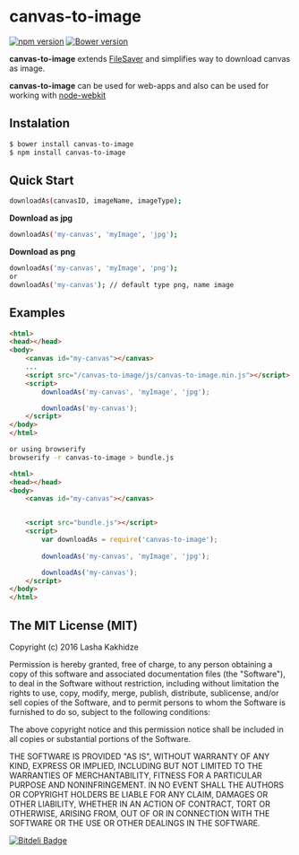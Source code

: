 # canvas-to-image

[![npm version](https://badge.fury.io/js/canvas-to-image.svg)](https://badge.fury.io/js/canvas-to-image)
[![Bower version](https://badge.fury.io/bo/canvas-to-image.svg)](https://badge.fury.io/bo/canvas-to-image)

**canvas-to-image** extends [FileSaver](https://github.com/eligrey/FileSaver.js/) and simplifies way to download canvas as image.

**canvas-to-image** can be used for web-apps and also can be used for working with [node-webkit](https://github.com/nwjs/nw.js)


## Instalation

```bash
$ bower install canvas-to-image
$ npm install canvas-to-image
```

## Quick Start

```bash
downloadAs(canvasID, imageName, imageType);
```

**Download as jpg**
```bash
downloadAs('my-canvas', 'myImage', 'jpg');
```
**Download as png**
```bash
downloadAs('my-canvas', 'myImage', 'png');
or
downloadAs('my-canvas'); // default type png, name image
```

## Examples

```html
<html>
<head></head>
<body>
	<canvas id="my-canvas"></canvas>
	...
	<script src="/canvas-to-image/js/canvas-to-image.min.js"></script>
	<script>
	    downloadAs('my-canvas', 'myImage', 'jpg');

	    downloadAs('my-canvas');
	</script>
</body>
</html>
```

```bash
or using browserify
browserify -r canvas-to-image > bundle.js
```

```html
<html>
<head></head>
<body>
	<canvas id="my-canvas"></canvas>


	<script src="bundle.js"></script>
	<script>
		var downloadAs = require('canvas-to-image');
		
		downloadAs('my-canvas', 'myImage', 'jpg');

	    downloadAs('my-canvas');
	</script>
</body>
</html>
```


## The MIT License (MIT)

Copyright (c) 2016 Lasha Kakhidze

Permission is hereby granted, free of charge, to any person obtaining a copy
of this software and associated documentation files (the "Software"), to deal
in the Software without restriction, including without limitation the rights
to use, copy, modify, merge, publish, distribute, sublicense, and/or sell
copies of the Software, and to permit persons to whom the Software is
furnished to do so, subject to the following conditions:

The above copyright notice and this permission notice shall be included in all
copies or substantial portions of the Software.

THE SOFTWARE IS PROVIDED "AS IS", WITHOUT WARRANTY OF ANY KIND, EXPRESS OR
IMPLIED, INCLUDING BUT NOT LIMITED TO THE WARRANTIES OF MERCHANTABILITY,
FITNESS FOR A PARTICULAR PURPOSE AND NONINFRINGEMENT. IN NO EVENT SHALL THE
AUTHORS OR COPYRIGHT HOLDERS BE LIABLE FOR ANY CLAIM, DAMAGES OR OTHER
LIABILITY, WHETHER IN AN ACTION OF CONTRACT, TORT OR OTHERWISE, ARISING FROM,
OUT OF OR IN CONNECTION WITH THE SOFTWARE OR THE USE OR OTHER DEALINGS IN THE
SOFTWARE.

[![Bitdeli Badge](https://d2weczhvl823v0.cloudfront.net/kaxi1993/canvas-to-image/trend.png)](https://bitdeli.com/free "Bitdeli Badge")
